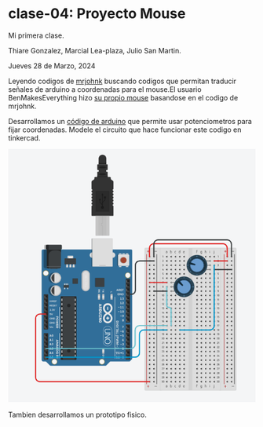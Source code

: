 # clase-04: Proyecto Mouse
Mi primera clase.

Thiare Gonzalez, Marcial Lea-plaza, Julio San Martin.

Jueves 28 de Marzo, 2024

Leyendo codigos de [mrjohnk](<https://github.com/mrjohnk/PMW3389DM>) buscando codigos que permitan traducir señales de arduino a coordenadas para el mouse.El usuario BenMakesEverything hizo [su propio mouse](<https://github.com/BenMakesEverything/PMW3389_Mouse>) basandose en el codigo de mrjohnk.

Desarrollamos un [código de arduino](./Mouse1/Mouse1.ino) que permite usar potenciometros para fijar coordenadas. 
Modele el circuito que hace funcionar este codigo en tinkercad.

![Figura1](./Imagenes/tinker1.png)

Tambien desarrollamos un prototipo fisico.


